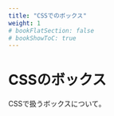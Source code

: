 ```yaml
---
title: "CSSでのボックス"
weight: 1
# bookFlatSection: false
# bookShowToC: true
---
```


# CSSのボックス

CSSで扱うボックスについて。
